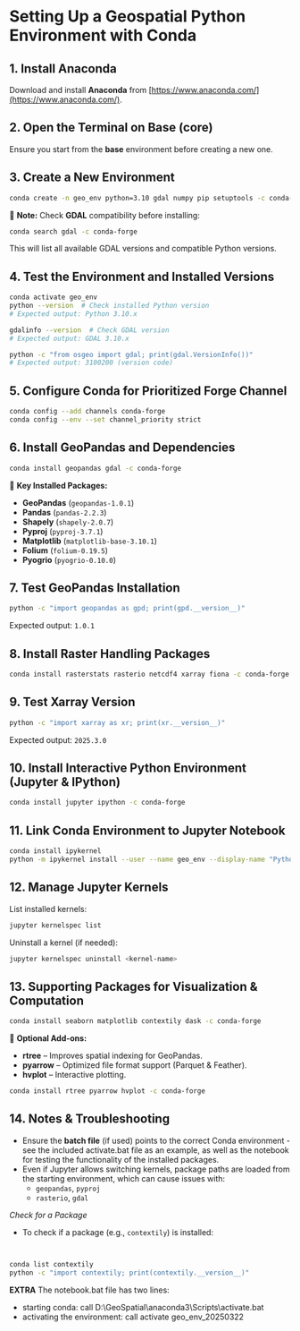 # Setting Up a Geospatial Python Environment with Conda

## **1. Install Anaconda**
Download and install **Anaconda** from [https://www.anaconda.com/](https://www.anaconda.com/).

## **2. Open the Terminal on Base (core)**
Ensure you start from the **base** environment before creating a new one.

## **3. Create a New Environment**
```bash
conda create -n geo_env python=3.10 gdal numpy pip setuptools -c conda-forge
```
🔹 **Note:** Check **GDAL** compatibility before installing:
```bash
conda search gdal -c conda-forge
```
This will list all available GDAL versions and compatible Python versions.

## **4. Test the Environment and Installed Versions**
```bash
conda activate geo_env
python --version  # Check installed Python version
# Expected output: Python 3.10.x

gdalinfo --version  # Check GDAL version
# Expected output: GDAL 3.10.x

python -c "from osgeo import gdal; print(gdal.VersionInfo())"
# Expected output: 3100200 (version code)
```

## **5. Configure Conda for Prioritized Forge Channel**
```bash
conda config --add channels conda-forge
conda config --env --set channel_priority strict
```

## **6. Install GeoPandas and Dependencies**
```bash
conda install geopandas gdal -c conda-forge
```
🔹 **Key Installed Packages:**
- **GeoPandas** (`geopandas-1.0.1`)
- **Pandas** (`pandas-2.2.3`)
- **Shapely** (`shapely-2.0.7`)
- **Pyproj** (`pyproj-3.7.1`)
- **Matplotlib** (`matplotlib-base-3.10.1`)
- **Folium** (`folium-0.19.5`)
- **Pyogrio** (`pyogrio-0.10.0`)

## **7. Test GeoPandas Installation**
```bash
python -c "import geopandas as gpd; print(gpd.__version__)"
```
Expected output: `1.0.1`

## **8. Install Raster Handling Packages**
```bash
conda install rasterstats rasterio netcdf4 xarray fiona -c conda-forge
```

## **9. Test Xarray Version**
```bash
python -c "import xarray as xr; print(xr.__version__)"
```
Expected output: `2025.3.0`

## **10. Install Interactive Python Environment (Jupyter & IPython)**
```bash
conda install jupyter ipython -c conda-forge
```

## **11. Link Conda Environment to Jupyter Notebook**
```bash
conda install ipykernel
python -m ipykernel install --user --name geo_env --display-name "Python (geo_env)"
```

## **12. Manage Jupyter Kernels**
List installed kernels:
```bash
jupyter kernelspec list
```
Uninstall a kernel (if needed):
```bash
jupyter kernelspec uninstall <kernel-name>
```

## **13. Supporting Packages for Visualization & Computation**
```bash
conda install seaborn matplotlib contextily dask -c conda-forge
```
🔹 **Optional Add-ons:**
- **rtree** – Improves spatial indexing for GeoPandas.
- **pyarrow** – Optimized file format support (Parquet & Feather).
- **hvplot** – Interactive plotting.
```bash
conda install rtree pyarrow hvplot -c conda-forge
```

## **14. Notes & Troubleshooting**
- Ensure the **batch file** (if used) points to the correct Conda environment - see the included activate.bat file as an example, as well as the notebook for testing the functionality of the installed packages.
- Even if Jupyter allows switching kernels, package paths are loaded from the starting environment, which can cause issues with:
  - `geopandas`, `pyproj`
  - `rasterio`, `gdal`

*Check for a Package*
- To check if a package (e.g., `contextily`) is installed:
```bash


conda list contextily
python -c "import contextily; print(contextily.__version__)"
```

**EXTRA** 
The notebook.bat file has two lines:
- starting conda: call D:\GeoSpatial\anaconda3\Scripts\activate.bat
- activating the environment: call activate geo_env_20250322

